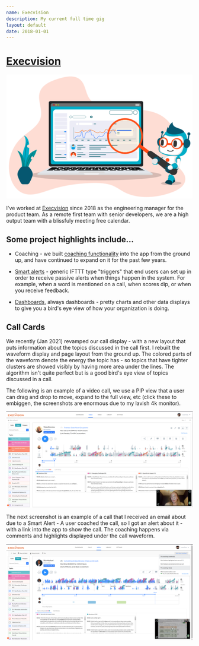 ```yaml
---
name: Execvision
description: My current full time gig
layout: default
date: 2018-01-01
---
```


# [Execvision](https://www.execvision.io/)

![Ev sales clipart](/assets/execvision/ev.png)

I've worked at [Execvision](https://www.execvision.io/) since 2018 as the engineering manager for the product team.  As a remote first team with senior developers, we are a high output team with a blissfuly meeting free calendar. 

## Some project highlights include...

* Coaching - we built [coaching functionality](https://www.execvision.io/product/coaching/) into the app from the ground up, and have continued to expand on it for the past few years. 

* [Smart alerts](https://www.execvision.io/product/smart-alerts/) - generic IFTTT type "triggers" that end users can set up in order to receive passive alerts when things happen in the system. For example, when a word is mentioned on a call, when scores dip, or when you receive feedback.

* [Dashboards](https://www.execvision.io/product/performance-dashboards/), always dashboards - pretty charts and other data displays to give you a bird's eye view of how your organization is doing.

## Call Cards
We recently (Jan 2021) revamped our call display - with a new layout that puts information about the topics discussed in the call first. I rebuilt the waveform display and page layout from the ground up. The colored parts of the waveform denote the energy the topic has - so topics that have tighter clusters are showed visibly by having more area under the lines. The algorithm isn't quite perfect but is a good bird's eye view of topics discussed in a call.

The following is an example of a video call, we use a PIP view that a user can drag and drop to move, expand to the full view, etc (click these to embiggen, the screenshots are enormous due to my lavish 4k monitor).

[![Pure video call card](/assets/execvision/pure-video-call-card.png)](/assets/execvision/pure-video-call-card.png)

The next screenshot is an example of a call that I received an email about due to a Smart Alert - A user coached the call, so I got an alert about it - with a link into the app to show the call.  The coaching happens via comments and highlights displayed under the call waveform.

[![Triggers call card](/assets/execvision/triggers-call-card.png)](/assets/execvision/triggers-call-card.png)
